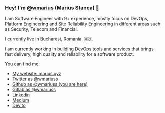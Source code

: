 ### Hey! I'm [@wmarius](https://github.com/wmariuss) (Marius Stanca) :wave:

I am Software Engineer with 9+ experience, mostly focus on DevOps, Platform Engineering and Site Reliability Engineering in different areas such as Security, Telecom and Financial.

I currently live in Bucharest, Romania. 🇷🇴.

I am currently working in building DevOps tools and services that brings fast delivery, high quality and reliability for a software product.

You can find me:

* [My website: marius.xyz](https://marius.xyz)
* [Twitter as @wmariuss](https://twitter.com/wmariuss)
* [Github as @wmariuss (you are here)](https://github.com/wmariuss)
* [Gitlab as @wmariuss](https://gitlab.com/wmariuss)
* [Linkedin](https://www.linkedin.com/in/wmariuss/)
* [Medium](https://medium.com/@wmariuss)
* [Dev.to](https://dev.to/wmariuss)
